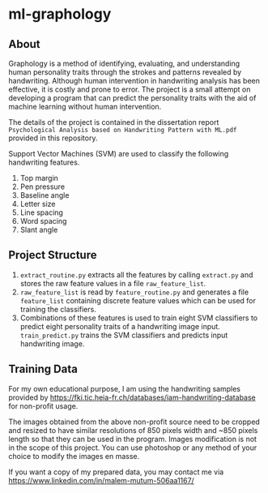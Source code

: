 # ml-graphology

## About
Graphology is a method of identifying, evaluating, and understanding human personality traits through the strokes and patterns revealed by handwriting.
Although human intervention in handwriting analysis has been effective, it is costly and prone to error. The project is a small attempt on developing a program that can predict the personality traits with the aid of machine learning without human intervention.

The details of the project is contained in the dissertation report `Psychological Analysis based on Handwriting Pattern with ML.pdf` provided in this repository.

Support Vector Machines (SVM) are used to classify the following handwriting features.
1. Top margin
2. Pen pressure
3. Baseline angle
4. Letter size
5. Line spacing
6. Word spacing
7. Slant angle

## Project Structure
1. `extract_routine.py` extracts all the features by calling `extract.py` and stores the raw feature values in a file `raw_feature_list`.
2. `raw_feature_list` is read by `feature_routine.py` and generates a file `feature_list` containing discrete feature values which can be used for training the classifiers.
3. Combinations of these features is used to train eight SVM classifiers to predict eight personality traits of a handwriting image input. `train_predict.py` trains the SVM classifiers and predicts input handwriting image.

## Training Data
For my own educational purpose, I am using the handwriting samples provided by https://fki.tic.heia-fr.ch/databases/iam-handwriting-database for non-profit usage.

The images obtained from the above non-profit source need to be cropped and resized to have similar resolutions of 850 pixels width and ~850 pixels length so that they can be used in the program. Images modification is not in the scope of this project. You can use photoshop or any method of your choice to modify the images en masse.

If you want a copy of my prepared data, you may contact me via https://www.linkedin.com/in/malem-mutum-506aa1167/